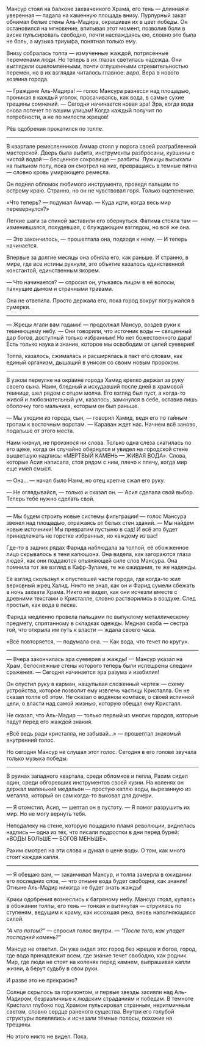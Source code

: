 Мансур стоял на балконе захваченного Храма, его тень — длинная и уверенная — падала на каменную площадь внизу. Пурпурный закат обнимал белые стены Аль-Мадира, окрашивая их в цвет победы. Он остановился на мгновение, впитывая этот момент, позволив боли в виске пульсировать свободно, почти наслаждаясь ею, словно это была не боль, а музыка триумфа, понятная только ему.

Внизу собралась толпа — измученные жаждой, потрясенные переменами люди. Но теперь в их глазах светилась надежда. Они выглядели ошеломленными, почти оглушенными стремительностью перемен, но в их взглядах читалось главное: _вера_. Вера в нового хозяина города.

— Граждане Аль-Мадира! — голос Мансура разнесся над площадью, проникая в каждый уголок, просачиваясь, как вода, в самые сухие трещины сомнений. — Сегодня начинается новая эра! Эра, когда вода снова потечет по вашим улицам! Когда каждый получит по потребности, а не по милости жрецов!

Рёв одобрения прокатился по толпе.

---

В квартале ремесленников Аммар стоял у порога своей разграбленной мастерской. Дверь была выбита, инструменты разбросаны, кувшины с чистой водой — бесценное сокровище — разбиты. Лужицы высыхали на пыльном полу, пока он смотрел на них, превращаясь в темные пятна — словно кровь умирающего ремесла.

Он поднял обломок любимого инструмента, проведя пальцем по острому краю. Странно, но он не чувствовал горя. Только оцепенение.

«Что теперь? — подумал Аммар. — Куда идти, когда весь мир перевернулся?»

Легкие шаги за спиной заставили его обернуться. Фатима стояла там — изменившаяся, похудевшая, с блуждающим взглядом, но всё же она.

— Это закончилось, — прошептала она, подходя к нему. — И теперь начинается.

Впервые за долгие месяцы она обняла его, как раньше. И странно, в мире, где все истины рухнули, это объятие казалось единственной константой, единственным якорем.

— Что начинается? — спросил он, утыкаясь лицом в её волосы, пахнущие дымом и странными травами.

Она не ответила. Просто держала его, пока город вокруг погружался в сумерки.

---

— Жрецы лгали вам годами! — продолжал Мансур, воздев руки к темнеющему небу. — Они говорили, что источник воды — священный дар богов, доступный только избранным! Но нет божественного дара! Есть только наука и знание, которое мы освободим от цепей суеверия!

Толпа, казалось, сжималась и расширялась в такт его словам, как единый организм, дышащий в унисон со своим новым пророком.

---

В узком переулке на окраине города Хамид крепко держал за руку своего сына. Наим, бледный и исхудавший после дней в храмовой темнице, шел рядом с отцом молча. Его взгляд был пуст, а когда-то живой и любознательный ум, казалось, замкнулся в себе, оставив лишь оболочку того мальчика, которым он был раньше.

— Мы уходим из города, сын, — говорил Хамид, ведя его по тайным тропам к восточным воротам. — Караван ждет нас. Начнем всё заново, подальше от этого места.

Наим кивнул, не произнося ни слова. Только одна слеза скатилась по его щеке, когда он случайно обернулся и увидел на городской стене выцветшую надпись: «МЕРТВЫЙ КАМЕНЬ — ЖИВАЯ ВОДА». Слова, которые Асия написала, стоя рядом с ним, плечо к плечу, когда мир еще имел смысл.

— Она... — начал было Наим, но отец крепче сжал его руку.

— Не оглядывайся, — только и сказал он. — Асия сделала свой выбор. Теперь тебе нужно сделать свой.

---

— Мы будем строить новые системы фильтрации! — голос Мансура звенел над площадью, отражаясь от белых стен зданий. — Мы найдем новые источники! Мы превратим пустыню в сад! И всё это будет принадлежать не горстке избранных, но каждому из вас!

Где-то в задних рядах Фарида наблюдала за толпой, её обожженное лицо скрывалось в тени капюшона. Она видела, как загораются глаза людей, как они поддаются опьяняющей силе слов Мансура. Она помнила тот же взгляд в Кафр-Зуламе, те же ожидания, те же надежды.

Её взгляд скользнул к опустевшей части города, где когда-то жил верховный жрец Халид. Никто не знал, как он и Фарид сумели сбежать в ночь захвата Храма. Никто не видел, как они исчезли вместе с древними текстами о Кристалле, словно растворились в воздухе. След простыл, как вода в песке.

Фарида медленно провела пальцами по выпуклому металлическому предмету, спрятанному в складках одежды. Медная скоба — сестра той, что открыла им путь к власти — ждала своего часа.

«Всё повторяется, — подумала она. — Как вода, что течет по кругу».

---

— Вчера закончилась эра суеверия и жажды! — Мансур указал на Храм, белоснежные стены которого теперь были испещрены следами сражения. — Сегодня начинается эра разума и изобилия!

Он опустил руку в карман, нащупывая сложенный чертеж — схему устройства, которое позволит ему извлечь частицу Кристалла. Он не сказал толпе об этом. Не сказал о водяном компасе, о своей истинной цели, о власти над самой жизнью, которую обещал ему Кристалл.

Не сказал, что Аль-Мадир — только первый из многих городов, которые падут перед его жаждой знания.

«Всё ведь ради кристалла, не забывай...» — прошептал знакомый внутренний голос.

Но сегодня Мансур не слушал этот голос. Сегодня в его голове звучала только музыка победы.

---

В руинах западного квартала, среди обломков и пепла, Рахим сидел один, среди обгоревших инструментов своей кузни. На коленях он держал маленький медальон — простую каплю воды, вырезанную из металла, который он сам когда-то выковал для дочери.

— Я отомстил, Асия, — шептал он в пустоту. — Я помог разрушить их мир. Но не могу вернуть тебя.

Неподалеку на стене, которую пощадило пламя революции, виднелась надпись — одна из тех, что писали подростки в дни перед бурей: «ВОДЫ БОЛЬШЕ — БОГОВ МЕНЬШЕ».

Рахим смотрел на эти слова и думал о цене воды. О том, как много стоит каждая капля.

---

— Я обещаю вам, — заканчивал Мансур, и толпа замерла в ожидании его последних слов, — что отныне вода будет свободна, как знание! Отныне Аль-Мадир никогда не будет знать жажды!

Крики одобрения вознеслись к багряному небу. Мансур стоял, купаясь в обожании толпы, его тень — тонкая и вытянутая — струилась по ступеням, ведущим к храму, как иссохшая река, вновь наполняющаяся силой.

_"А что потом?"_ — спросил голос внутри. — _"После того, как упадет последний камень?"_

Мансур не ответил. Он уже видел это: город без жрецов и богов, город, где вода принадлежит всем, где знание течет свободно, как родник. Мир, где люди не стоят на коленях перед камнем, выпрашивая капли жизни, а берут судьбу в свои руки.

И разве это не прекрасно?

Солнце скрылось за горизонтом, и первые звезды засияли над Аль-Мадиром, безразличные к людским страданиям и победам. В темноте Кристалл глубоко под Храмом пульсировал странным, неритмичным светом, словно сердце раненого существа. Внутри его голубой структуры появлялись и исчезали тёмные полосы, похожие на трещины.

Но этого никто не видел. Пока.